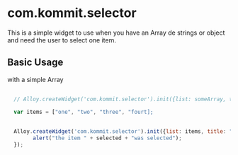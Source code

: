 # com.kommit.selector

This is a simple widget to use when you have an Array de strings or
object and need the user to select one item.


## Basic Usage
with a simple Array

```javascript
  
  // Alloy.createWidget('com.kommit.selector').init({list: someArray, title: "some title"}, afterSelectCallback, createNewCallback);
  
  var items = ["one", "two", "three", "fourt];
  

  Alloy.createWidget('com.kommit.selector').init({list: items, title: "Select one item"}, function(selected) {
        alert("the item " + selected + "was selected");
  });
  

```
